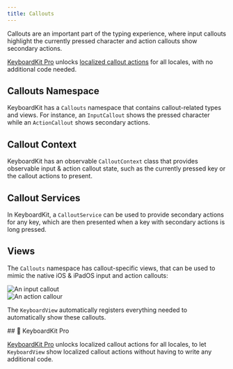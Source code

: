 ```yaml
---
title: Callouts
---
```


Callouts are an important part of the typing experience, where input callouts highlight the currently pressed character and action callouts show secondary actions.

[KeyboardKit Pro][Pro] unlocks [localized callout actions](#pro) for all locales, with no additional code needed.


## Callouts Namespace

KeyboardKit has a ``Callouts`` namespace that contains callout-related types and views. For instance, an ``InputCallout`` shows the pressed character while an ``ActionCallout`` shows secondary actions.


## Callout Context

KeyboardKit has an observable ``CalloutContext`` class that provides observable input & action callout state, such as the currently pressed key or the callout actions to present.


## Callout Services

In KeyboardKit, a ``CalloutService`` can be used to provide secondary actions for any key, which are then presented when a key with secondary actions is long pressed.


## Views

The ``Callouts`` namespace has callout-specific views, that can be used to mimic the native iOS & iPadOS input and action callouts:

<div class="grid col2">
    <div><img alt="An input callout" src="{{page.assets}}inputcallout.jpg" /></div>
    <div><img alt="An action callour" src="{{page.assets}}actioncallout.jpg" /></div>
</div>

The ``KeyboardView`` automatically registers everything needed to automatically show these callouts.


<a name="pro">
## 👑 KeyboardKit Pro

[KeyboardKit Pro][Pro] unlocks localized callout actions for all locales, to let `KeyboardView` show localized callout actions without having to write any additional code.



[Pro]: /pro

